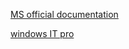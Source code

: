 [MS official documentation](https://learn.microsoft.com/en-us/windows/deployment/usmt/usmt-xml-elements-library)

[windows IT pro](https://github.com/MicrosoftDocs/windows-itpro-docs/blob/public/windows/deployment/usmt/usmt-custom-xml-examples.md)

